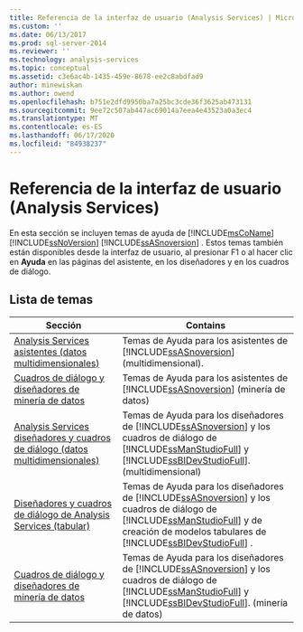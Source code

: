 ```yaml
---
title: Referencia de la interfaz de usuario (Analysis Services) | Microsoft Docs
ms.custom: ''
ms.date: 06/13/2017
ms.prod: sql-server-2014
ms.reviewer: ''
ms.technology: analysis-services
ms.topic: conceptual
ms.assetid: c3e6ac4b-1435-459e-8678-ee2c8abdfad9
author: minewiskan
ms.author: owend
ms.openlocfilehash: b751e2dfd9950ba7a25bc3cde36f3625ab473131
ms.sourcegitcommit: 9ee72c507ab447ac69014a7eea4e43523a0a3ec4
ms.translationtype: MT
ms.contentlocale: es-ES
ms.lasthandoff: 06/17/2020
ms.locfileid: "84938237"
---
```

# <a name="user-interface-reference-analysis-services"></a>Referencia de la interfaz de usuario (Analysis Services)
  En esta sección se incluyen temas de ayuda de [!INCLUDE[msCoName](../includes/msconame-md.md)] [!INCLUDE[ssNoVersion](../includes/ssnoversion-md.md)] [!INCLUDE[ssASnoversion](../includes/ssasnoversion-md.md)] . Estos temas también están disponibles desde la interfaz de usuario, al presionar F1 o al hacer clic en **Ayuda** en las páginas del asistente, en los diseñadores y en los cuadros de diálogo.  
  
## <a name="topic-list"></a>Lista de temas  
  
|Sección|Contains|  
|-------------|--------------|  
|[Analysis Services asistentes &#40;datos multidimensionales&#41;](analysis-services-wizards-multidimensional-data.md)|Temas de Ayuda para los asistentes de [!INCLUDE[ssASnoversion](../includes/ssasnoversion-md.md)] (multidimensional).|  
|[Cuadros de diálogo y diseñadores de minería de datos](data-mining-designers-and-dialog-boxes.md)|Temas de Ayuda para los asistentes de [!INCLUDE[ssASnoversion](../includes/ssasnoversion-md.md)] (minería de datos)|  
|[Analysis Services diseñadores y cuadros de diálogo &#40;datos multidimensionales&#41;](analysis-services-designers-and-dialog-boxes-multidimensional-data.md)|Temas de Ayuda para los diseñadores de [!INCLUDE[ssASnoversion](../includes/ssasnoversion-md.md)] y los cuadros de diálogo de [!INCLUDE[ssManStudioFull](../includes/ssmanstudiofull-md.md)] y [!INCLUDE[ssBIDevStudioFull](../includes/ssbidevstudiofull-md.md)]. (multidimensional)|  
|[Diseñadores y cuadros de diálogo de Analysis Services &#40;tabular&#41;](analysis-services-designers-and-dialog-boxes-tabular.md)|Temas de Ayuda para los diseñadores de [!INCLUDE[ssASnoversion](../includes/ssasnoversion-md.md)] y los cuadros de diálogo de [!INCLUDE[ssManStudioFull](../includes/ssmanstudiofull-md.md)] y de creación de modelos tabulares de [!INCLUDE[ssBIDevStudioFull](../includes/ssbidevstudiofull-md.md)] .|  
|[Cuadros de diálogo y diseñadores de minería de datos](data-mining-designers-and-dialog-boxes.md)|Temas de Ayuda para los diseñadores de [!INCLUDE[ssASnoversion](../includes/ssasnoversion-md.md)] y los cuadros de diálogo de [!INCLUDE[ssManStudioFull](../includes/ssmanstudiofull-md.md)] y [!INCLUDE[ssBIDevStudioFull](../includes/ssbidevstudiofull-md.md)]. (minería de datos)|  
  
  
